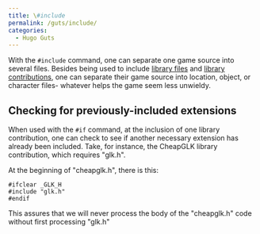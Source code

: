 ```yaml
---
title: \#include
permalink: /guts/include/
categories: 
  - Hugo Guts
---
```


With the `#include` command, one can separate one game source into
several files. Besides being used to include [library files](library/) and 
[library contributions](contributions/), one can
separate their game source into location, object, or character files-
whatever helps the game seem less unwieldy.

## Checking for previously-included extensions

When used with the `#if` command, at the inclusion of one library
contribution, one can check to see if another necessary extension has
already been included. Take, for instance, the CheapGLK library
contribution, which requires "glk.h".

At the beginning of "cheapglk.h", there is this:

    #ifclear _GLK_H
    #include "glk.h"
    #endif

This assures that we will never process the body of the "cheapglk.h"
code without first processing "glk.h"
